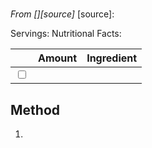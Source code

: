 #
*From [][source]*
[source]:

Servings:
Nutritional Facts:

|                         | Amount | Ingredient |
|-------------------------|--------|------------|
| <input type="checkbox"> |        |            |

## Method
1. 
